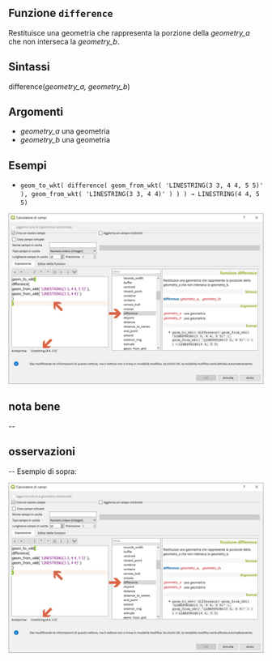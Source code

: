 ## Funzione `difference`

Restituisce una geometria che rappresenta la porzione della _geometry_a_ che non interseca la _geometry_b_.

## Sintassi

difference(_geometry_a, geometry_b_)

## Argomenti

* _geometry_a_ una geometria
* _geometry_b_ una geometria

## Esempi

* `geom_to_wkt( difference( geom_from_wkt( 'LINESTRING(3 3, 4 4, 5 5)' ), geom_from_wkt( 'LINESTRING(3 3, 4 4)' ) ) ) → LINESTRING(4 4, 5 5)`

<img src="/img/geometria/difference/difference1.png">

## nota bene

--

## osservazioni

--
Esempio di sopra:

<img src="/img/geometria/difference/difference1.png">